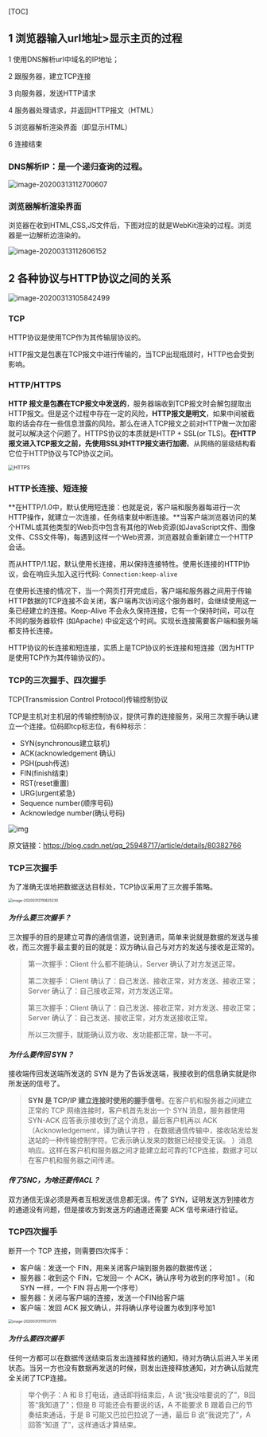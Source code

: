 [TOC]

## 1 浏览器输入url地址>显示主页的过程

1 使用DNS解析url中域名的IP地址；

2 跟服务器，建立TCP连接

3 向服务器，发送HTTP请求

4 服务器处理请求，并返回HTTP报文（HTML）

5 浏览器解析渲染界面（即显示HTML）

6 连接结束



### DNS解析IP：是一个递归查询的过程。

![image-20200313112700607](../images/dns_parser_ip.png)



### 浏览器解析渲染界面

浏览器在收到HTML,CSS,JS文件后，下图对应的就是WebKit渲染的过程。浏览器是一边解析边渲染的。

![image-20200313112606152](../images/html_render.png)



## 2 各种协议与HTTP协议之间的关系

![image-20200313105842499](../images/http_work_with_others.png)

### TCP

HTTP协议是使用TCP作为其传输层协议的。

HTTP报文是包裹在TCP报文中进行传输的，当TCP出现瓶颈时，HTTP也会受到影响。



### HTTP/HTTPS

**HTTP 报文是包裹在TCP报文中发送的**，服务器端收到TCP报文时会解包提取出HTTP报文。但是这个过程中存在一定的风险，**HTTP报文是明文**，如果中间被截取的话会存在一些信息泄露的风险。那么在进入TCP报文之前对HTTP做一次加密就可以解决这个问题了。HTTPS协议的本质就是HTTP + SSL(or TLS)。**在HTTP报文进入TCP报文之前，先使用SSL对HTTP报文进行加密**。从网络的层级结构看它位于HTTP协议与TCP协议之间。

<img src="../images/http_https.png" alt="HTTPS" style="zoom:70%;" />

### HTTP长连接、短连接

**在HTTP/1.0中，默认使用短连接：也就是说，客户端和服务器每进行一次HTTP操作，就建立一次连接，任务结束就中断连接。**当客户端浏览器访问的某个HTML或其他类型的Web页中包含有其他的Web资源(如JavaScript文件、图像 文件、CSS文件等)，每遇到这样一个Web资源，浏览器就会重新建立一个HTTP会话。

而从HTTP/1.1起，默认使用长连接，用以保持连接特性。使用长连接的HTTP协议，会在响应头加入这行代码: `Connection:keep-alive`

在使用长连接的情况下，当一个网页打开完成后，客户端和服务器之间用于传输HTTP数据的TCP连接不会关闭，客户端再次访问这个服务器时，会继续使用这一条已经建立的连接。Keep-Alive 不会永久保持连接，它有一个保持时间，可以在不同的服务器软件 (如Apache) 中设定这个时间。实现长连接需要客户端和服务端都支持长连接。

HTTP协议的长连接和短连接，实质上是TCP协议的长连接和短连接（因为HTTP是使用TCP作为其传输协议的）。



### TCP的三次握手、四次握手

TCP(Transmission Control Protocol)传输控制协议

TCP是主机对主机层的传输控制协议，提供可靠的连接服务，采用三次握手确认建立一个连接。位码即tcp标志位，有6种标示：

- SYN(synchronous建立联机) 
- ACK(acknowledgement 确认) 
- PSH(push传送) 
- FIN(finish结束) 
- RST(reset重置) 
- URG(urgent紧急)
- Sequence number(顺序号码) 
- Acknowledge number(确认号码)

![img](../images/tcp_header.png)

原文链接：https://blog.csdn.net/qq_25948717/article/details/80382766

### TCP三次握手

为了准确无误地把数据送达目标处，TCP协议采用了三次握手策略。

<img src="../images/TCP_3handsake.png" alt="image-20200313110625230" style="zoom:50%;" />

#### *为什么要三次握手？*

三次握手的目的是建立可靠的通信信道，说到通讯，简单来说就是数据的发送与接收，而三次握手最主要的目的就是：双方确认自己与对方的发送与接收是正常的。

>第一次握手：Client 什么都不能确认，Server 确认了对方发送正常。
>
>第二次握手：Client 确认了：自己发送、接收正常，对方发送、接收正常；Server 确认了：自己接收正常，对方发送正常。
>
>第三次握手：Client 确认了：自己发送、接收正常，对方发送、接收正常；Server 确认了：自己发送、接收正常，对方发送接收正常。
>
>所以三次握手，就能确认双方收、发功能都正常，缺一不可。

#### *为什么要传回 SYN？*

接收端传回发送端所发送的 SYN 是为了告诉发送端，我接收到的信息确实就是你所发送的信号了。

>**SYN 是 TCP/IP 建立连接时使用的握手信号**。在客户机和服务器之间建立正常的 TCP 网络连接时，客户机首先发出一个 SYN 消息，服务器使用 SYN-ACK 应答表示接收到了这个消息，最后客户机再以 ACK（Acknowledgement，译为确认字符 ，在数据通信传输中，接收站发给发送站的一种传输控制字符。它表示确认发来的数据已经接受无误。 ）消息响应。这样在客户机和服务器之间才能建立起可靠的TCP连接，数据才可以在客户机和服务器之间传递。

#### *传了SNC，为啥还要传ACL？*

双方通信无误必须是两者互相发送信息都无误。传了 SYN，证明发送方到接收方的通道没有问题，但是接收方到发送方的通道还需要 ACK 信号来进行验证。



### TCP四次握手

断开一个 TCP 连接，则需要四次挥手：

- 客户端：发送一个 FIN，用来关闭客户端到服务器的数据传送；
- 服务器：收到这个 FIN，它发回一 个 ACK，确认序号为收到的序号加1 。（和 SYN 一样，一个 FIN 将占用一个序号）
- 服务器：关闭与客户端的连接，发送一个FIN给客户端
- 客户端：发回 ACK 报文确认，并将确认序号设置为收到序号加1

<img src="../images/TCP_4handshake.png" alt="image-20200313111537315" style="zoom:50%;" />



#### *为什么要四次握手*

任何一方都可以在数据传送结束后发出连接释放的通知，待对方确认后进入半关闭状态。当另一方也没有数据再发送的时候，则发出连接释放通知，对方确认后就完全关闭了TCP连接。

> 举个例子：A 和 B 打电话，通话即将结束后，A 说“我没啥要说的了”，B回答“我知道了”；但是 B 可能还会有要说的话，A 不能要求 B 跟着自己的节奏结束通话，于是 B 可能又巴拉巴拉说了一通，最后 B 说“我说完了”，A 回答“知道 了”，这样通话才算结束。